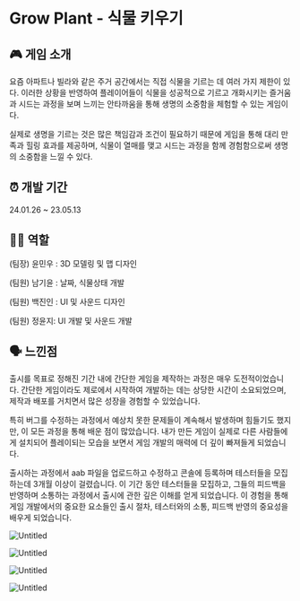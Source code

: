 # Grow Plant - 식물 키우기

## 🎮 게임 소개

요즘 아파트나 빌라와 같은 주거 공간에서는 직접 식물을 기르는 데 여러 가지 제한이 있다. 이러한 상황을 반영하여 플레이어들이 식물을 성공적으로 기르고 개화시키는 즐거움과 시드는 과정을 보며 느끼는 안타까움을 통해 생명의 소중함을 체험할 수 있는 게임이다.

실제로 생명을 기르는 것은 많은 책임감과 조건이 필요하기 때문에 게임을 통해 대리 만족과 힐링 효과를 제공하며, 식물이 열매를 맺고 시드는 과정을 함께 경험함으로써 생명의 소중함을 느낄 수 있다.

## ⏰ 개발 기간

24.01.26 ~ 23.05.13

## 👩‍💻 역할

(팀장) 윤민우 : 3D 모델링 및 맵 디자인

(팀원) 남기윤 : 날짜, 식물상태 개발

(팀원) 백진인 : UI 및 사운드 디자인

(팀원) 정윤지: UI 개발 및 사운드 개발

## 🗣️ 느낀점

출시를 목표로 정해진 기간 내에 간단한 게임을 제작하는 과정은 매우 도전적이었습니다. 간단한 게임이라도 제로에서 시작하여 개발하는 데는 상당한 시간이 소요되었으며, 제작과 배포를 거치면서 많은 성장을 경험할 수 있었습니다.

특히 버그를 수정하는 과정에서 예상치 못한 문제들이 계속해서 발생하며 힘들기도 했지만, 이 모든 과정을 통해 배운 점이 많았습니다. 내가 만든 게임이 실제로 다른 사람들에게 설치되어 플레이되는 모습을 보면서 게임 개발의 매력에 더 깊이 빠져들게 되었습니다.

출시하는 과정에서 aab 파일을 업로드하고 수정하고 콘솔에 등록하며 테스터들을 모집하는데 3개월 이상이 걸렸습니다. 이 기간 동안 테스터들을 모집하고, 그들의 피드백을 반영하며 소통하는 과정에서 출시에 관한 깊은 이해를 얻게 되었습니다. 이 경험을 통해 게임 개발에서의 중요한 요소들인 출시 절차, 테스터와의 소통, 피드백 반영의 중요성을 배우게 되었습니다.

![Untitled](https://prod-files-secure.s3.us-west-2.amazonaws.com/e1d9a61c-ab12-481e-9094-8916efe0a9d3/ab50da22-dde4-4f23-b3f9-14f498569e0a/Untitled.png)

![Untitled](https://prod-files-secure.s3.us-west-2.amazonaws.com/e1d9a61c-ab12-481e-9094-8916efe0a9d3/c60a44d2-813a-46ed-8284-b98056b117f3/Untitled.png)

![Untitled](https://prod-files-secure.s3.us-west-2.amazonaws.com/e1d9a61c-ab12-481e-9094-8916efe0a9d3/24410354-2445-466c-bb4a-314a3c39c30c/Untitled.png)

![Untitled](https://prod-files-secure.s3.us-west-2.amazonaws.com/e1d9a61c-ab12-481e-9094-8916efe0a9d3/aa2ee9a4-1983-42f9-a981-c6a9933a2840/Untitled.png)
